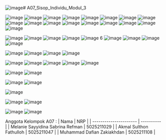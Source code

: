 ![image](https://github.com/Rencist/A07_Sisop_Individu_Modul_3/assets/91055469/9cbaacfd-d3ed-45df-b8df-ddd289118b55)# A07_Sisop_Individu_Modul_3

![image](https://github.com/Rencist/A07_Sisop_Individu_Modul_3/assets/91055469/91c7d381-789c-48f6-8935-5404f6e433a4)
![image](https://github.com/Rencist/A07_Sisop_Individu_Modul_3/assets/91055469/41158695-cea9-4a36-83e2-f5c9b80434df)
![image](https://github.com/Rencist/A07_Sisop_Individu_Modul_3/assets/91055469/a64921ce-d08f-4031-99a9-687cd910e0ba)
![image](https://github.com/Rencist/A07_Sisop_Individu_Modul_3/assets/91055469/e1564b5b-c6b2-487f-b155-9ad2cceaea83)
![image](https://github.com/Rencist/A07_Sisop_Individu_Modul_3/assets/91055469/dddf5292-5b43-402b-8c94-f356936ddbbe)
![image](https://github.com/Rencist/A07_Sisop_Individu_Modul_3/assets/91055469/98855fec-b7e7-4b97-b1e5-4380321e486b)
![image](https://github.com/Rencist/A07_Sisop_Individu_Modul_3/assets/91055469/36c6402b-2862-46fb-951e-6dd7796e96e8)
![image](https://github.com/Rencist/A07_Sisop_Individu_Modul_3/assets/91055469/173fae9d-c7a7-4852-8078-ce64c5faa3d6)
![image](https://github.com/Rencist/A07_Sisop_Individu_Modul_3/assets/91055469/bdefd02d-fedc-4113-bff7-68a51aefb20d)
![image](https://github.com/Rencist/A07_Sisop_Individu_Modul_3/assets/91055469/528ab8e9-44be-4806-bfad-61c5107ca117)
![image](https://github.com/Rencist/A07_Sisop_Individu_Modul_3/assets/91055469/66a3c799-85ef-4697-a9a5-a87ce36db2de)
![image](https://github.com/Rencist/A07_Sisop_Individu_Modul_3/assets/91055469/1183ce80-b329-43da-a33f-e3b090f847fe)
![image](https://github.com/Rencist/A07_Sisop_Individu_Modul_3/assets/91055469/a35539a9-4ec5-40d4-a80d-b61a976bfc32)
![image](https://github.com/Rencist/A07_Sisop_Individu_Modul_3/assets/91055469/49fff87b-61df-482b-bd18-4295c943f661)
![image](https://github.com/Rencist/A07_Sisop_Individu_Modul_3/assets/91055469/f6412e36-3514-41f8-9e14-0b40f5617eb9)
![image](https://github.com/Rencist/A07_Sisop_Individu_Modul_3/assets/91055469/54127cfb-e9c1-4860-8ad4-56a93cf1949f)
![image](https://github.com/Rencist/A07_Sisop_Individu_Modul_3/assets/91055469/49fe6456-c0d1-440b-9e10-ad22bbc97c16)


![image](https://github.com/Rencist/A07_Sisop_Individu_Modul_3/assets/91055469/fbbb5881-9063-417c-9922-a139a8874d85)
![image](https://github.com/Rencist/A07_Sisop_Individu_Modul_3/assets/91055469/3498b659-eb96-4c30-a3ac-287ec69a7b27)
![image](https://github.com/Rencist/A07_Sisop_Individu_Modul_3/assets/91055469/a3a4e14d-5e07-46cc-8da7-ad774702b8ec)
![image](https://github.com/Rencist/A07_Sisop_Individu_Modul_3/assets/91055469/99eb451f-7f44-49f6-9a88-48fa5bedabbc)
![image](https://github.com/Rencist/A07_Sisop_Individu_Modul_3/assets/91055469/5049f067-7152-4373-9c0c-f8225f014bb4)
6
![image](https://github.com/Rencist/A07_Sisop_Individu_Modul_3/assets/91055469/5536a411-1f4b-4021-b458-df2c095369b3)
![image](https://github.com/Rencist/A07_Sisop_Individu_Modul_3/assets/91055469/7137b257-2f25-482d-8ce7-406cb715915f)
![image](https://github.com/Rencist/A07_Sisop_Individu_Modul_3/assets/91055469/6cf265da-550f-4e4a-9506-74d7ee2a59ea)
![image](https://github.com/Rencist/A07_Sisop_Individu_Modul_3/assets/91055469/7ab9a013-b81b-443b-9696-93500f079c7e)

![image](https://github.com/Rencist/A07_Sisop_Individu_Modul_3/assets/91055469/4623e595-8739-4077-a7ed-6f9f235674b4)
![image](https://github.com/Rencist/A07_Sisop_Individu_Modul_3/assets/91055469/bad840c6-c3bd-453d-8bb4-65c745225d3c)
![image](https://github.com/Rencist/A07_Sisop_Individu_Modul_3/assets/91055469/c60c3aae-73e8-4c4b-a292-bfe13f514b3a)
![image](https://github.com/Rencist/A07_Sisop_Individu_Modul_3/assets/91055469/771ab14f-261f-4e95-8d04-fe89e2b8749c)

![image](https://github.com/Rencist/A07_Sisop_Individu_Modul_3/assets/91055469/75ab3c49-5aee-4699-ac74-cef5a2e61dd0)
![image](https://github.com/Rencist/A07_Sisop_Individu_Modul_3/assets/91055469/f84e8741-43eb-447c-95de-e2be1a6a1466)
![image](https://github.com/Rencist/A07_Sisop_Individu_Modul_3/assets/91055469/2a155da3-af44-479f-9391-68effdde65a9)
![image](https://github.com/Rencist/A07_Sisop_Individu_Modul_3/assets/91055469/b4d6b2df-9780-4558-a5c8-979e850d5b8c)
![image](https://github.com/Rencist/A07_Sisop_Individu_Modul_3/assets/91055469/ebe8734b-cb7a-4967-9537-3e9e380e244f)

![image](https://github.com/Rencist/A07_Sisop_Individu_Modul_3/assets/91055469/18acb028-8054-48a9-843c-5df0dad76606)
![image](https://github.com/Rencist/A07_Sisop_Individu_Modul_3/assets/91055469/1e1cd0e0-d249-4da8-b73a-44cb717f819c)

![image](https://github.com/Rencist/A07_Sisop_Individu_Modul_3/assets/91055469/26019a05-b50a-4c18-b2c3-4a2b0dbd23e0)
![image](https://github.com/Rencist/A07_Sisop_Individu_Modul_3/assets/91055469/08f79a42-174d-4f0b-8df3-2cd928fa7280)

![image](https://github.com/Rencist/A07_Sisop_Individu_Modul_3/assets/91055469/c7300398-f07f-4805-87cd-7e23ce468a06)

![image](https://github.com/Rencist/A07_Sisop_Individu_Modul_3/assets/91055469/98105205-6bff-4c6b-bf64-7a0401a35fb9)
![image](https://github.com/Rencist/A07_Sisop_Individu_Modul_3/assets/91055469/4589285f-6060-49c0-a6bb-2e1c1c4182a0)

![image](https://github.com/Rencist/A07_Sisop_Individu_Modul_3/assets/91055469/eeb2bdec-bc1f-4d48-b401-4eb6766668eb)
![image](https://github.com/Rencist/A07_Sisop_Individu_Modul_3/assets/91055469/decf5d8c-3978-41d4-bdf6-29e0e40035b3)



Anggota Kelompok A07 :
| Nama | NRP |
| ---------------------- | ---------- |
| Melanie Sayyidina Sabrina Refman | 5025211029 |
| Akmal Sulthon Fathulloh | 5025211047 |
| Muhammad Dafian Zakiakhdan | 5025211108 |
